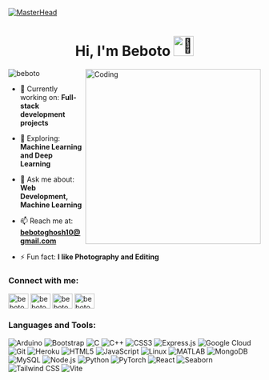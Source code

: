 [![MasterHead](https://user-images.githubusercontent.com/10498744/210012254-234538ff-d198-48aa-8964-37e6fd45d227.gif)](https://www.linkedin.com/in/beboto-ghosh)

<h1 align="center">Hi, I'm Beboto <img src="https://media.tenor.com/F2Dqh4ytF9UAAAAj/pikapikapika.gif" alt="👋" height="40" width="40"/></h1>
<img align="right" alt="Coding" width="350" src="https://camo.githubusercontent.com/4d9f5ecceb711eec6e2018f38a5677dc657c9738d4a65ba3b928c41c0a45b439/68747470733a2f2f6d69726f2e6d656469756d2e636f6d2f6d61782f313336302f302a37513379765349765f7430696f4a2d5a2e676966">

<p align="left"> <img src="https://komarev.com/ghpvc/?username=beboto&label=Profile%20views&color=0e75b6&style=flat" alt="beboto" /> </p>

- 🔭 Currently working on: **Full-stack development projects**

- 🌱 Exploring: **Machine Learning and Deep Learning**

- 💬 Ask me about: **Web Development, Machine Learning**

- 📫 Reach me at: **bebotoghosh10@gmail.com**

- ⚡ Fun fact: **I like Photography and Editing**

<h3 align="left">Connect with me:</h3>
<p align="left">
<a href="https://twitter.com/beboto_10" target="blank"><img align="center" src="https://raw.githubusercontent.com/rahuldkjain/github-profile-readme-generator/master/src/images/icons/Social/twitter.svg" alt="beboto_10" height="30" width="40" /></a>
<a href="https://linkedin.com/in/beboto-ghosh" target="blank"><img align="center" src="https://raw.githubusercontent.com/rahuldkjain/github-profile-readme-generator/master/src/images/icons/Social/linked-in-alt.svg" alt="beboto ghosh" height="30" width="40" /></a>
<a href="https://instagram.com/beboto_10" target="blank"><img align="center" src="https://raw.githubusercontent.com/rahuldkjain/github-profile-readme-generator/master/src/images/icons/Social/instagram.svg" alt="beboto_10" height="30" width="40" /></a>
<a href="https://www.leetcode.com/beboto_10" target="blank"><img align="center" src="https://raw.githubusercontent.com/rahuldkjain/github-profile-readme-generator/master/src/images/icons/Social/leet-code.svg" alt="beboto_10" height="30" width="40" /></a>
</p>

<h3 align="left">Languages and Tools:</h3>

![Arduino](https://img.shields.io/badge/Arduino-%2300979D.svg?style=for-the-badge&logo=arduino&logoColor=white)
![Bootstrap](https://img.shields.io/badge/Bootstrap-%23563D7C.svg?style=for-the-badge&logo=bootstrap&logoColor=white)
![C](https://img.shields.io/badge/C-%2300599C.svg?style=for-the-badge&logo=c&logoColor=white)
![C++](https://img.shields.io/badge/C%2B%2B-%2300599C.svg?style=for-the-badge&logo=c%2B%2B&logoColor=white)
![CSS3](https://img.shields.io/badge/CSS3-%231572B6.svg?style=for-the-badge&logo=css3&logoColor=white)
![Express.js](https://img.shields.io/badge/Express.js-%23000000.svg?style=for-the-badge&logo=express&logoColor=white)
![Google Cloud](https://img.shields.io/badge/Google%20Cloud-%234285F4.svg?style=for-the-badge&logo=google-cloud&logoColor=white)
![Git](https://img.shields.io/badge/Git-%23F05033.svg?style=for-the-badge&logo=git&logoColor=white)
![Heroku](https://img.shields.io/badge/Heroku-%23430098.svg?style=for-the-badge&logo=heroku&logoColor=white)
![HTML5](https://img.shields.io/badge/HTML5-%23E34F26.svg?style=for-the-badge&logo=html5&logoColor=white)
![JavaScript](https://img.shields.io/badge/JavaScript-%23F7DF1E.svg?style=for-the-badge&logo=javascript&logoColor=black)
![Linux](https://img.shields.io/badge/Linux-%234B0082.svg?style=for-the-badge&logo=linux&logoColor=white)
![MATLAB](https://img.shields.io/badge/MATLAB-%230076A8.svg?style=for-the-badge&logo=Mathworks&logoColor=white)
![MongoDB](https://img.shields.io/badge/MongoDB-%234ea94b.svg?style=for-the-badge&logo=mongodb&logoColor=white)
![MySQL](https://img.shields.io/badge/mysql-%2300000f.svg?style=for-the-badge&logo=mysql&logoColor=white)
![Node.js](https://img.shields.io/badge/Node.js-%23339933.svg?style=for-the-badge&logo=node.js&logoColor=white)
![Python](https://img.shields.io/badge/Python-%233776AB.svg?style=for-the-badge&logo=python&logoColor=ffdd54)
![PyTorch](https://img.shields.io/badge/PyTorch-%23EE4C2C.svg?style=for-the-badge&logo=pytorch&logoColor=white)
![React](https://img.shields.io/badge/React-%2361DAFB.svg?style=for-the-badge&logo=react&logoColor=black)
![Seaborn](https://img.shields.io/badge/Seaborn-%2300599C.svg?style=for-the-badge&logo=python&logoColor=white)
![Tailwind CSS](https://img.shields.io/badge/Tailwind%20CSS-%2338B2E8.svg?style=for-the-badge&logo=tailwindcss&logoColor=white)
![Vite](https://img.shields.io/badge/Vite-%230a9f3d.svg?style=for-the-badge&logo=vite&logoColor=white)

 


<!--
<p><img align="left" src="https://github-readme-stats.vercel.app/api/top-langs?username=beboto&show_icons=true&locale=en&layout=compact" alt="beboto" /></p>
<p>&nbsp;<img align="center" src="https://github-readme-stats.vercel.app/api?username=beboto&show_icons=true&locale=en" alt="beboto" /></p>
-->


